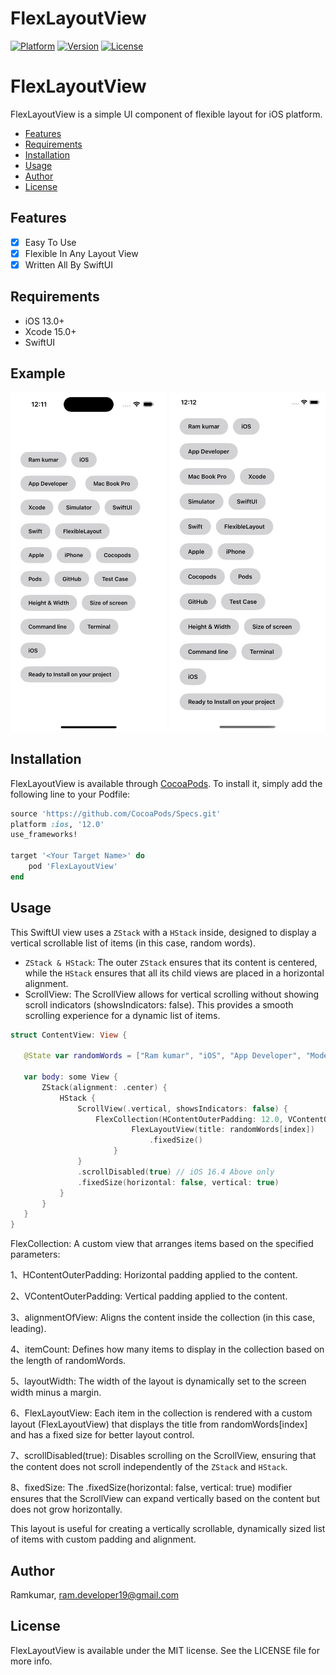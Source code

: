 # FlexLayoutView

[![Platform](https://img.shields.io/cocoapods/p/FlexLayoutView.svg?style=flat)](https://cocoapods.org/pods/FlexLayoutView)
[![Version](https://img.shields.io/cocoapods/v/FlexLayoutView.svg?style=flat)](https://cocoapods.org/pods/FlexLayoutView)
[![License](https://img.shields.io/cocoapods/l/FlexLayoutView.svg?style=flat)](https://cocoapods.org/pods/FlexLayoutView)

# FlexLayoutView

FlexLayoutView is a simple UI component of flexible layout for iOS platform.

- [Features](#features)
- [Requirements](#requirements)
- [Installation](#installation)
- [Usage](#usage)
- [Author](#author)
- [License](#license)

## Features

- [x] Easy To Use
- [x] Flexible In Any Layout View
- [x] Written All By SwiftUI

## Requirements
- iOS 13.0+
- Xcode 15.0+
- SwiftUI

## Example
<p align="center">
    <img src="https://github.com/RamDeveloper19/FlexLayoutView/blob/ff6486cbe9fc5cbc3d11e1a8444a1c0fb05d2375/FlexLayoutViewPreview.png?raw=true" width="250"/>
    <img src="https://github.com/RamDeveloper19/FlexLayoutView/blob/ff6486cbe9fc5cbc3d11e1a8444a1c0fb05d2375/FlexLayoutViewPreview1.png?raw=true" width="250"/>
</p>

## Installation

FlexLayoutView is available through [CocoaPods](https://cocoapods.org). To install
it, simply add the following line to your Podfile:

```ruby
source 'https://github.com/CocoaPods/Specs.git'
platform :ios, '12.0'
use_frameworks!

target '<Your Target Name>' do
    pod 'FlexLayoutView'
end
```

## Usage
This SwiftUI view uses a `ZStack` with a `HStack` inside, designed to display a vertical scrollable list of items (in this case, random words).

 * `ZStack & HStack`: The outer `ZStack` ensures that its content is centered, while the `HStack` ensures that all its child views are placed in a horizontal alignment.
 * ScrollView: The ScrollView allows for vertical scrolling without showing scroll indicators (showsIndicators: false). This provides a smooth scrolling experience for a dynamic list of items.
 ``` swift 
 struct ContentView: View {
    
    @State var randomWords = ["Ram kumar", "iOS", "App Developer", "Model", "Mac Book Pro", "Xcode", "Simulator", "SwiftUI", "Swift", "FlexibleLayout", "Apple", "iPhone", "Cocopods", "Pods", "GitHub", "Test Case", "Height & Width", "Size of screen", "Command line", "Terminal", "iOS", "Ready to Install on your project"]
    
    var body: some View {
        ZStack(alignment: .center) {
            HStack {
                ScrollView(.vertical, showsIndicators: false) {
                    FlexCollection(HContentOuterPadding: 12.0, VContentOuterPadding: 10.0 ,alignmentOfView: .leading, itemCount: randomWords.count, layoutWidth: UIScreen.main.bounds.width - 50) { index in
                            FlexLayoutView(title: randomWords[index])
                                .fixedSize()
                        }
                }
                .scrollDisabled(true) // iOS 16.4 Above only
                .fixedSize(horizontal: false, vertical: true)
            }
        }
    }
}
 ```
 FlexCollection: A custom view that arranges items based on the specified parameters:
   
   1、HContentOuterPadding: Horizontal padding applied to the content.
   
   2、VContentOuterPadding: Vertical padding applied to the content.
   
   3、alignmentOfView: Aligns the content inside the collection (in this case, leading).
   
   4、itemCount: Defines how many items to display in the collection based on the length of randomWords.
   
   5、layoutWidth: The width of the layout is dynamically set to the screen width minus a margin.
   
   6、FlexLayoutView: Each item in the collection is rendered with a custom layout (FlexLayoutView) that displays the title from randomWords[index] and has a fixed size for better layout control.
   
   7、scrollDisabled(true): Disables scrolling on the ScrollView, ensuring that the content does not scroll independently of the `ZStack` and `HStack`.
   
   8、fixedSize: The .fixedSize(horizontal: false, vertical: true) modifier ensures that the ScrollView can expand vertically based on the content but does not grow horizontally.
 
 This layout is useful for creating a vertically scrollable, dynamically sized list of items with custom padding and alignment.

## Author

Ramkumar, ram.developer19@gmail.com

## License

FlexLayoutView is available under the MIT license. See the LICENSE file for more info.
